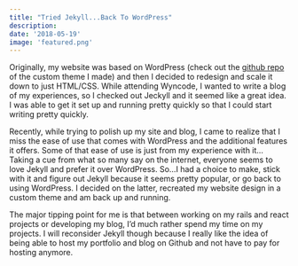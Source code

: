 ```yaml
---
title: "Tried Jekyll...Back To WordPress"
description: 
date: '2018-05-19'
image: 'featured.png'
---
```


Originally, my website was based on WordPress (check out the [github repo](https://github.com/cndragn/wp-candav) of the custom theme I made) and then I decided to redesign and scale it down to just HTML/CSS.  While attending Wyncode, I wanted to write a blog of my experiences, so I checked out Jeckyll and it seemed like a great idea.  I was able to get it set up and running pretty quickly so that I could start writing pretty quickly.

Recently, while trying to polish up my site and blog, I came to realize that I miss the ease of use that comes with WordPress and the additional features it offers.  Some of that ease of use is just from my experience with it…  Taking a cue from what so many say on the internet, everyone seems to love Jekyll and prefer it over WordPress.  So…I had a choice to make, stick with it and figure out Jekyll because it seems pretty popular, or go back to using WordPress.  I decided on the latter, recreated my website design in a custom theme and am back up and running.

The major tipping point for me is that between working on my rails and react projects or developing my blog, I’d much rather spend my time on my projects.  I will reconsider Jekyll though because I really like the idea of being able to host my portfolio and blog on Github and not have to pay for hosting anymore.